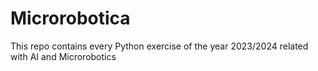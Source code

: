 # Microrobotica
This repo contains every Python exercise of the year 2023/2024 related with AI and Microrobotics
